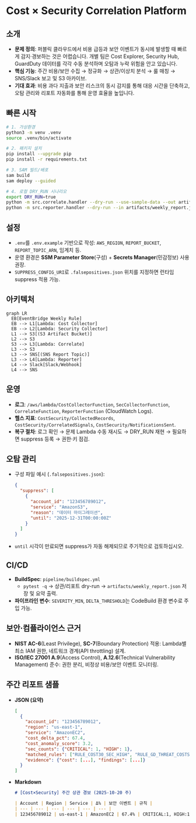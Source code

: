 # Cost × Security Correlation Platform

## 소개
- **문제 정의**: 퍼블릭 클라우드에서 비용 급등과 보안 이벤트가 동시에 발생할 때 빠르게 감지·경보하는 것은 어렵습니다. 개별 팀은 Cost Explorer, Security Hub, GuardDuty 데이터를 각각 수동 분석하며 오탐과 누락 위험을 안고 있습니다.
- **핵심 기능**: 주간 비용/보안 수집 → 정규화 → 상관/이상치 분석 → 룰 매칭 → SNS/Slack 보고 및 S3 아카이브.
- **기대 효과**: 비용 과다 지출과 보안 리스크의 동시 감지를 통해 대응 시간을 단축하고, 오탐 관리와 리포트 자동화를 통해 운영 효율을 높입니다.

## 빠른 시작
```bash
# 1. 가상환경
python3 -m venv .venv
source .venv/bin/activate

# 2. 패키지 설치
pip install --upgrade pip
pip install -r requirements.txt

# 3. SAM 빌드/배포
sam build
sam deploy --guided

# 4. 로컬 DRY_RUN 시나리오
export DRY_RUN=true
python -m src.correlate.handler --dry-run --use-sample-data --out artifacts/weekly_report.json
python -m src.reporter.handler --dry-run --in artifacts/weekly_report.json
```

## 설정
- `.env`를 `.env.example` 기반으로 작성: `AWS_REGION`, `REPORT_BUCKET`, `REPORT_TOPIC_ARN`, 임계치 등.
- 운영 환경은 **SSM Parameter Store**(구성) + **Secrets Manager**(민감정보) 사용 권장.
- `SUPPRESS_CONFIG_URI`로 `.falsepositives.json` 위치를 지정하면 런타임 suppress 적용 가능.

## 아키텍처
```mermaid
graph LR
  EB[EventBridge Weekly Rule]
  EB --> L1[Lambda: Cost Collector]
  EB --> L2[Lambda: Security Collector]
  L1 --> S3[(S3 Artifact Bucket)]
  L2 --> S3
  S3 --> L3[Lambda: Correlate]
  L3 --> S3
  L3 --> SNS[(SNS Report Topic)]
  L3 --> L4[Lambda: Reporter]
  L4 --> Slack[Slack/Webhook]
  L4 --> SNS
```

## 운영
- **로그**: `/aws/lambda/CostCollectorFunction`, `SecCollectorFunction`, `CorrelateFunction`, `ReporterFunction` (CloudWatch Logs).
- **헬스 지표**: `CostSecurity/CollectedRecords`, `CostSecurity/CorrelatedSignals`, `CostSecurity/NotificationsSent`.
- **복구 절차**: 로그 확인 → 문제 Lambda 수동 재시도 → DRY_RUN 재현 → 필요하면 suppress 등록 → 권한·키 점검.

## 오탐 관리
- 구성 파일 예시 (`.falsepositives.json`):
  ```json
  {
    "suppress": [
      {
        "account_id": "123456789012",
        "service": "AmazonS3",
        "reason": "데이터 마이그레이션",
        "until": "2025-12-31T00:00:00Z"
      }
    ]
  }
  ```
- `until` 시각이 만료되면 suppress가 자동 해제되므로 주기적으로 검토하십시오.

## CI/CD
- **BuildSpec**: `pipeline/buildspec.yml`
  - `pytest -q` → 상관/리포트 dry-run → `artifacts/weekly_report.json` 저장 및 요약 출력.
- **파이프라인 변수**: `SEVERITY_MIN`, `DELTA_THRESHOLD`는 CodeBuild 환경 변수로 주입 가능.

## 보안·컴플라이언스 근거
- **NIST AC-6**(Least Privilege), **SC-7**(Boundary Protection) 적용: Lambda별 최소 IAM 권한, 네트워크 경계(API throttling) 설계.
- **ISO/IEC 27001 A.9**(Access Control), **A.12.6**(Technical Vulnerability Management) 준수: 권한 분리, 비정상 비용/보안 이벤트 모니터링.

## 주간 리포트 샘플
- **JSON (요약)**
  ```json
  [
    {
      "account_id": "123456789012",
      "region": "us-east-1",
      "service": "AmazonEC2",
      "cost_delta_pct": 67.4,
      "cost_anomaly_score": 3.2,
      "sec_counts": {"CRITICAL": 1, "HIGH": 1},
      "matched_rules": ["RULE_COST30_SEC_HIGH", "RULE_GD_THREAT_COSTSPIKE"],
      "evidence": {"cost": [...], "findings": [...]} 
    }
  ]
  ```
- **Markdown**
  ```markdown
  # [Cost×Security] 주간 상관 경보 (2025-10-20 주)

  | Account | Region | Service | Δ% | 보안 이벤트 | 규칙 |
  | --- | --- | --- | --- | --- | --- |
  | 123456789012 | us-east-1 | AmazonEC2 | 67.4% | CRITICAL:1, HIGH:1 | RULE_COST30_SEC_HIGH, RULE_GD_THREAT_COSTSPIKE |
  ```
